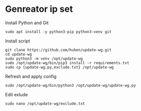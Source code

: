 # Genreator ip set

Install Python and Git
```
sudo apt install -y python3-pip python3-venv git
```

Install script
```
git clone https://github.com/huhen/update-wg.git
cd update-wg
sudo python3 -m venv /opt/update-wg
sudo /opt/update-wg/bin/pip3 install -r requirements.txt
sudo cp {update-wg.py,exclude.txt} /opt/update-wg
```

Refresh and apply config
```
sudo /opt/update-wg/bin/python3 /opt/update-wg/update-wg.py
```

Edit exlude
```
sudo nano /opt/update-wg/exclude.txt
```
